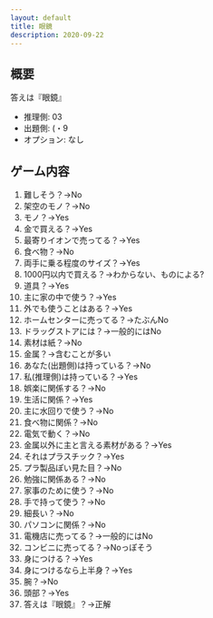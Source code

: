 ```yaml
---
layout: default
title: 眼鏡
description: 2020-09-22
---
```


## 概要

答えは『眼鏡』

- 推理側: 03
- 出題側: (・9
- オプション: なし

## ゲーム内容

1. 難しそう？→No
2. 架空のモノ？→No
3. モノ？→Yes
4. 金で買える？→Yes
5. 最寄りイオンで売ってる？→Yes
6. 食べ物？→No
7. 両手に乗る程度のサイズ？→Yes
8. 1000円以内で買える？→わからない、ものによる?
9. 道具？→Yes
10. 主に家の中で使う？→Yes
11. 外でも使うことはある？→Yes
12. ホームセンターに売ってる？→たぶんNo
13. ドラッグストアには？→一般的にはNo
14. 素材は紙？→No
15. 金属？→含むことが多い
16. あなた(出題側)は持っている？→No
17. 私(推理側)は持っている？→Yes
18. 娯楽に関係する？→No
19. 生活に関係？→Yes
20. 主に水回りで使う？→No
21. 食べ物に関係？→No
22. 電気で動く？→No
23. 金属以外に主と言える素材がある？→Yes
24. それはプラスチック？→Yes
25. プラ製品ぽい見た目？→No
26. 勉強に関係ある？→No
27. 家事のために使う？→No
28. 手で持って使う？→No
29. 細長い？→No
30. パソコンに関係？→No
31. 電機店に売ってる？→一般的にはNo
32. コンビニに売ってる？→Noっぽそう
33. 身につける？→Yes
34. 身につけるなら上半身？→Yes
35. 腕？→No
36. 頭部？→Yes
37. 答えは『眼鏡』？→正解
